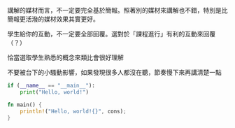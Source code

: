  講解的媒材而言，不一定要完全基於簡報。照著別的媒材來講解也不錯，特別是比簡報更活潑的媒材效果其實更好。

學生給你的互動，不一定要全部回覆。選對於「課程進行」有利的互動來回覆（？）

恰當選取學生熟悉的概念來類比會很好理解

不要被台下的小騷動影響，如果發現很多人都沒在聽，節奏慢下來再講清楚一點
```python
if (__name__ == "__main__"):
	print("Hello, world!")
```


```rust
fn main() {
	println!("Hello, world!{}", cons);
}
```